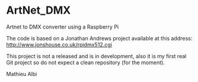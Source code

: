 # ArtNet_DMX
Artnet to DMX converter using a Raspberry Pi

The code is based on a Jonathan Andrews project available at this address:
http://www.jonshouse.co.uk/rpidmx512.cgi

This project is not a released and is in development, also it is my first real Git project so do not expect a clean repository (for the moment).

Mathieu Albi

